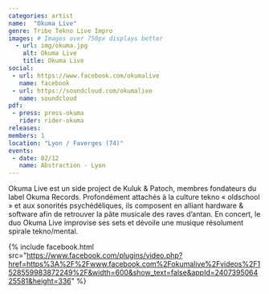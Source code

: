 ```yaml
---
categories: artist
name:  "Okuma Live"
genre: Tribe Tekno Live Impro
images: # Images over 750px displays better
  - url: img/okuma.jpg
    alt: Okuma Live
    title: Okuma Live
social:
 - url: https://www.facebook.com/okumalive
   name: facebook
 - url: https://soundcloud.com/okumalive
   name: soundcloud
pdf:
 - press: press-okuma
   rider: rider-okuma
releases:
members: 1
location: "Lyon / Faverges (74)"
events:
 - date: 02/12
   name: Abstraction - Lyon
---
```

Okuma Live est un side project de Kuluk & Patoch, membres fondateurs du label Okuma Records. Profondément attachés à la culture tekno « oldschool » et aux sonorités psychédéliques, ils composent en alliant hardware & software afin de retrouver la pâte musicale des raves d’antan. En concert, le duo Okuma Live improvise ses sets et dévoile une musique résolument spirale tekno/mental.

{% include facebook.html src="https://www.facebook.com/plugins/video.php?href=https%3A%2F%2Fwww.facebook.com%2Fokumalive%2Fvideos%2F1528559983872249%2F&width=600&show_text=false&appId=240739506425581&height=336" %}
